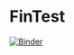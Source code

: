 # FinTest
[![Binder](https://mybinder.org/badge_logo.svg)](https://mybinder.org/v2/gh/anlaminem/FinTest/HEAD?urlpath=voila%2Frender%2Ftest-8.ipynb)

